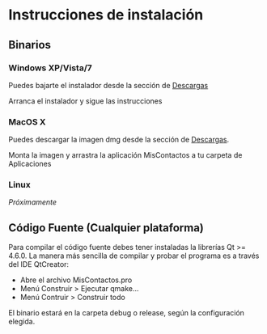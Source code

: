# Instrucciones de instalación #

## Binarios ##

### Windows XP/Vista/7 ###
Puedes bajarte el instalador desde la sección de [Descargas](http://code.google.com/p/miscontactos/downloads/list)

Arranca el instalador y sigue las instrucciones

### MacOS X ###
Puedes descargar la imagen dmg desde la sección de [Descargas](http://code.google.com/p/miscontactos/downloads/list).

Monta la imagen y arrastra la aplicación MisContactos a tu carpeta de Aplicaciones

### Linux ###
_Próximamente_

## Código Fuente (Cualquier plataforma) ##

Para compilar el código fuente debes tener instaladas la librerías Qt >= 4.6.0. La manera más sencilla de compilar y probar el programa es a través del IDE QtCreator:

  * Abre el archivo MisContactos.pro
  * Menú Construir > Ejecutar qmake...
  * Menú Contruir > Construir todo

El binario estará en la carpeta debug o release, según la configuración elegida.